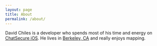 ```yaml
---
layout: page
title: About
permalink: /about/
---
```


David Chiles is a developer who spends most of his time and energy on [ChatSecure iOS](https://chatsecure.org). He lives in [Berkeley, CA](http://www.openstreetmap.org/#map=15/37.8716/-122.2758) and really enjoys mapping.

